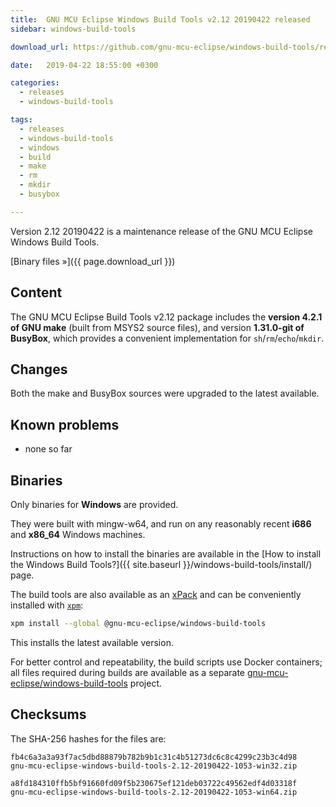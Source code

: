 ```yaml
---
title:  GNU MCU Eclipse Windows Build Tools v2.12 20190422 released
sidebar: windows-build-tools

download_url: https://github.com/gnu-mcu-eclipse/windows-build-tools/releases/tag/v2.12-20190422/

date:   2019-04-22 18:55:00 +0300

categories:
  - releases
  - windows-build-tools

tags:
  - releases
  - windows-build-tools
  - windows
  - build
  - make
  - rm
  - mkdir
  - busybox

---
```


Version 2.12 20190422 is a maintenance release of the GNU MCU Eclipse Windows Build Tools.

[Binary files »]({{ page.download_url }})

## Content

The GNU MCU Eclipse Build Tools v2.12 package includes the **version 4.2.1 of GNU make** (built from MSYS2 source files), and version **1.31.0-git of BusyBox**, which provides a convenient implementation for `sh`/`rm`/`echo`/`mkdir`.

## Changes

Both the make and BusyBox sources were upgraded to the latest available.

## Known problems

* none so far

## Binaries

Only binaries for **Windows** are provided.

They were built with mingw-w64, and run on any reasonably
recent **i686** and **x86_64** Windows machines.

Instructions on how to install the binaries are available in the
[How to install the Windows Build Tools?]({{ site.baseurl }}/windows-build-tools/install/)
page.

The build tools are also available as an
[xPack](https://www.npmjs.com/package/@gnu-mcu-eclipse/windows-build-tools)
and can be conveniently installed with
[`xpm`](https://www.npmjs.com/package/xpm):

```sh
xpm install --global @gnu-mcu-eclipse/windows-build-tools
```

This installs the latest available version.

For better control and repeatability, the build scripts use Docker containers;
all files required during builds are available as a separate
[gnu-mcu-eclipse/windows-build-tools](https://github.com/gnu-mcu-eclipse/windows-build-tools)
project.

## Checksums

The SHA-256 hashes for the files are:

```console
fb4c6a3a3a93f7ac5dbd88879b782b9b1c31c4b51273dc6c8c4299c23b3c4d98
gnu-mcu-eclipse-windows-build-tools-2.12-20190422-1053-win32.zip

a8fd184310ffb5bf91660fd09f5b230675ef121deb03722c49562edf4d03318f
gnu-mcu-eclipse-windows-build-tools-2.12-20190422-1053-win64.zip
```
